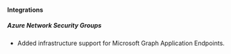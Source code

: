 
#### Integrations

##### Azure Network Security Groups

- Added infrastructure support for Microsoft Graph Application Endpoints.